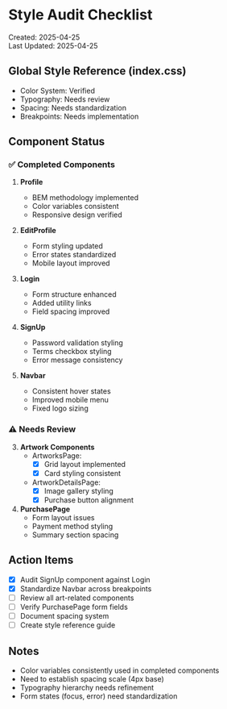 # Style Audit Checklist
Created: 2025-04-25  
Last Updated: 2025-04-25

## Global Style Reference (index.css)
- Color System: Verified
- Typography: Needs review
- Spacing: Needs standardization
- Breakpoints: Needs implementation

## Component Status

### ✅ Completed Components
1. **Profile**
   - BEM methodology implemented
   - Color variables consistent
   - Responsive design verified

2. **EditProfile**  
   - Form styling updated
   - Error states standardized
   - Mobile layout improved

3. **Login**
   - Form structure enhanced
   - Added utility links
   - Field spacing improved

4. **SignUp**
   - Password validation styling
   - Terms checkbox styling
   - Error message consistency

5. **Navbar**
   - Consistent hover states
   - Improved mobile menu
   - Fixed logo sizing

### ⚠️ Needs Review

3. **Artwork Components**
   - ArtworksPage:
     - [x] Grid layout implemented
     - [x] Card styling consistent
   - ArtworkDetailsPage:
     - [x] Image gallery styling
     - [x] Purchase button alignment

4. **PurchasePage**
   - Form layout issues
   - Payment method styling
   - Summary section spacing

## Action Items
- [x] Audit SignUp component against Login
- [x] Standardize Navbar across breakpoints  
- [ ] Review all art-related components
- [ ] Verify PurchasePage form fields
- [ ] Document spacing system
- [ ] Create style reference guide

## Notes
- Color variables consistently used in completed components
- Need to establish spacing scale (4px base)
- Typography hierarchy needs refinement
- Form states (focus, error) need standardization
